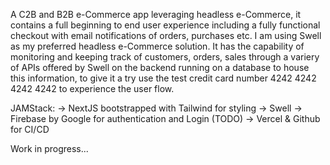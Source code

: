 A C2B and B2B e-Commerce app leveraging headless e-Commerce, it contains a full beginning to end user experience including a fully functional checkout with email notifications of orders, purchases etc. I am using Swell as my preferred headless e-Commerce solution. It has the capability of monitoring and keeping track of customers, orders, sales through a variery of APIs offered by Swell on the backend running on a database to house this information, to give it a try use the test credit card number 4242 4242 4242 4242 to experience the user flow.

JAMStack:
-> NextJS bootstrapped with Tailwind for styling
-> Swell
-> Firebase by Google for authentication and Login (TODO)
-> Vercel & Github for CI/CD

Work in progress...
